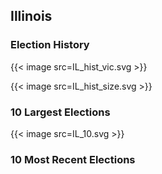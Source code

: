 ## Illinois

### Election History
{{< image src=IL_hist_vic.svg >}}

{{< image src=IL_hist_size.svg >}}

### 10 Largest Elections
{{< image src=IL_10.svg >}}

### 10 Most Recent Elections

